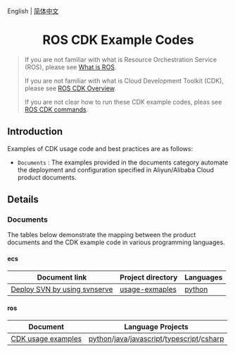 English | [简体中文](./README-CN.md)

<h1 align="center">ROS CDK Example Codes</h1>

> If you are not familiar with what is Resource Orchestration Service (ROS), please see [What is ROS](https://www.alibabacloud.com/help/en/ros/product-overview/what-is-ros).
>
> If you are not familiar with what is Cloud Development Toolkit (CDK), please see [ROS CDK Overview](https://www.alibabacloud.com/help/en/ros/developer-reference/overview-8).
>
> If you are not clear how to run these CDK example codes, pleas see [ROS CDK commands](https://www.alibabacloud.com/help/en/ros/developer-reference/ros-cdk-commands).

## Introduction
Examples of CDK usage code and best practices are as follows:

- `Documents` : The examples provided in the documents category automate the deployment and configuration specified in Aliyun/Alibaba Cloud product documents.

## Details

### Documents

The tables below demonstrate the mapping between the product documents and the CDK example code in various programming languages.

#### ecs

| Document link                    |Project directory    |Languages  |
|----------------------------------|---------------------|-----------|
| [Deploy SVN by using svnserve](https://www.alibabacloud.com/help/en/ecs/use-cases/deploying-and-using-svn) | [usage-exmaples](documents/ecs/deploy-SVN-by-using-svnserve/) | [python](documents/ecs/deploy-SVN-by-using-svnserve/python/)|

#### ros

|Document           |Language Projects    |
|-------------------|---------------------|
|[CDK usage examples](https://www.alibabacloud.com/help/en/ros/developer-reference/usage-examples/)|[python](./documents/ros/usage-examples/python/)/[java](./documents/ros/usage-examples/java/)/[javascript](./documents/ros/usage-examples/javascript/)/[typescript](./documents/ros/usage-examples/typescript/)/[csharp](./documents/ros/usage-examples/csharp/)|

